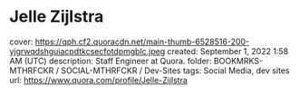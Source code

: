 # Jelle Zijlstra

cover: https://qph.cf2.quoracdn.net/main-thumb-6528516-200-yjgrwqdshguiacpdtkcsecfotdpmgblc.jpeg
created: September 1, 2022 1:58 AM (UTC)
description: Staff Engineer at Quora.
folder: BOOKMRKS-MTHRFCKR / SOCIAL-MTHRFCKR / Dev-Sites
tags: Social Media, dev sites
url: https://www.quora.com/profile/Jelle-Zijlstra